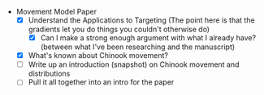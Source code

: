 - Movement Model Paper
	- [x] Understand the Applications to Targeting (The point here is that the gradients let you do things you couldn't otherwise do)
		- [x] Can I make a strong enough argument with what I already have? (between what I've been researching and the manuscript)
	- [x] What's known about Chinook movement? 
	- [ ] Write up an introduction (snapshot) on Chinook movement and distributions 
	- [ ] Pull it all together into an intro for the paper